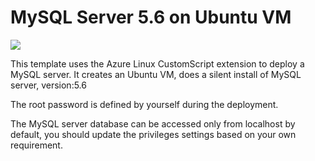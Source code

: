 # MySQL Server 5.6 on Ubuntu VM

<a href="https://portal.azure.com/#create/Microsoft.Template/uri/https%3A%2F%2Fraw.githubusercontent.com%2FAzure%2Fazure-quickstart-templates%2Fmaster%2Fmysql-standalone-server-ubuntu%2Fazuredeploy.json" target="_blank"><img src="http://azuredeploy.net/deploybutton.png"/></a>

This template uses the Azure Linux CustomScript extension to deploy a MySQL server. It creates an Ubuntu VM, does a silent install of MySQL server, version:5.6

The root password is defined by yourself during the deployment.

The MySQL server database can be accessed only from localhost by default, you should update the privileges settings based on your own requirement.